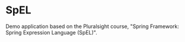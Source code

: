# SpEL
Demo application based on the Pluralsight course, "Spring Framework: Spring Expression Language (SpEL)".
